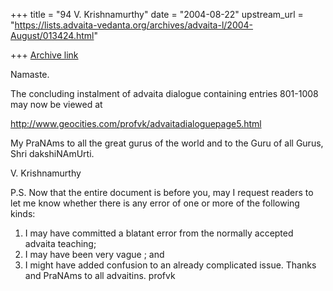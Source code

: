 +++
title = "94 V. Krishnamurthy"
date = "2004-08-22"
upstream_url = "https://lists.advaita-vedanta.org/archives/advaita-l/2004-August/013424.html"

+++
[Archive link](https://lists.advaita-vedanta.org/archives/advaita-l/2004-August/013424.html)

Namaste.

The concluding instalment of advaita dialogue containing 
entries 801-1008 may now be viewed at 

http://www.geocities.com/profvk/advaitadialoguepage5.html

My PraNAms to all the great gurus of the world and to the
Guru of all Gurus, Shri dakshiNAmUrti.

V. Krishnamurthy

P.S. Now that the entire document is before you, may I
request readers to let me know whether there is any error
of one or more of the following kinds:
1. I may have committed a blatant error from the normally
accepted advaita teaching;
2. I may have been very vague ; and 
3. I might have added confusion to an already complicated
issue.
Thanks and PraNAms to all advaitins.
profvk 



